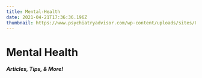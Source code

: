 ```yaml
---
title: Mental-Health
date: 2021-04-21T17:36:36.196Z
thumbnail: https://www.psychiatryadvisor.com/wp-content/uploads/sites/8/2019/10/MentalHealth_Brain_drawing-1091607806-1.jpg
---
```

# Mental Health

##### Articles, Tips, & More!